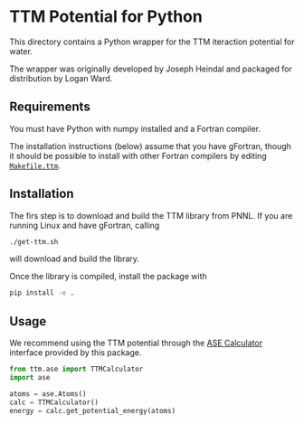 # TTM Potential for Python

This directory contains a Python wrapper for the TTM iteraction potential for water.

The wrapper was originally developed by Joseph Heindal and packaged for distribution by Logan Ward.

## Requirements

You must have Python with numpy installed and a Fortran compiler.

The installation instructions (below) assume that you have gFortran, 
though it should be possible to install with other Fortran compilers
by editing [`Makefile.ttm`](./Makefile.ttm).

## Installation

The firs step is to download and build the TTM library from PNNL.
If you are running Linux and have gFortran, calling

```bash
./get-ttm.sh
```

will download and build the library.

Once the library is compiled, install the package with 

```bash
pip install -e .
```

## Usage

We recommend using the TTM potential through the [ASE Calculator](https://wiki.fysik.dtu.dk/ase/ase/calculators/calculators.html)
interface provided by this package.

```python
from ttm.ase import TTMCalculator
import ase

atoms = ase.Atoms()
calc = TTMCalculator()
energy = calc.get_potential_energy(atoms)
```
